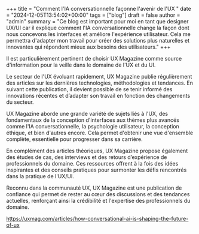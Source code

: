 +++
title = "Comment l'IA conversationnelle façonne l'avenir de l'UX "
date = "2024-12-05T13:54:02+00:00"
tags = ["blog"]
draft = false
author = "admin"
summary = "Ce blog est important pour moi en tant que designer UX/UI car il explique comment l'IA conversationnelle change la façon dont nous concevons les interfaces et améliore l'expérience utilisateur. Cela me permettra d'adapter mon travail pour créer des solutions plus naturelles et innovantes qui répondent mieux aux besoins des utilisateurs."
+++

Il est particulièrement pertinent de choisir UX Magazine comme source d'information pour la veille dans le domaine de l'UX et du UI.

Le secteur de l'UX évoluant rapidement, UX Magazine publie régulièrement des articles sur les dernières technologies, méthodologies et tendances. En suivant cette publication, il devient possible de se tenir informé des innovations récentes et d’adapter son travail en fonction des changements du secteur.

UX Magazine aborde une grande variété de sujets liés à l'UX, des fondamentaux de la conception d'interfaces aux thèmes plus avancés comme l'IA conversationnelle, la psychologie utilisateur, la conception éthique, et bien d'autres encore. Cela permet d'obtenir une vue d'ensemble complète, essentielle pour progresser dans sa carrière.

En complément des articles théoriques, UX Magazine propose également des études de cas, des interviews et des retours d’expérience de professionnels du domaine. Ces ressources offrent à la fois des idées inspirantes et des conseils pratiques pour surmonter les défis rencontrés dans la pratique de l'UX/UI.

Reconnu dans la communauté UX, UX Magazine est une publication de confiance qui permet de rester au cœur des discussions et des tendances actuelles, renforçant ainsi la crédibilité et l'expertise des professionnels du domaine.

https://uxmag.com/articles/how-conversational-ai-is-shaping-the-future-of-ux
